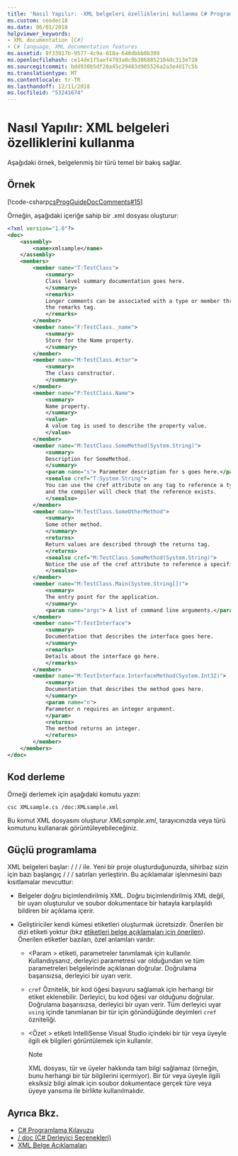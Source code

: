 ```yaml
---
title: 'Nasıl Yapılır: -XML belgeleri özelliklerini kullanma C# Programlama Kılavuzu'
ms.custom: seodec18
ms.date: 06/01/2018
helpviewer_keywords:
- XML documentation [C#]
- C# language, XML documentation features
ms.assetid: 8f33917b-9577-4c9a-818a-640dbbb0b399
ms.openlocfilehash: ce14de1f5aef4703a0c9b3868852104dc313e728
ms.sourcegitcommit: bdd930b5df20a45c29483d905526a2a3e4d17c5b
ms.translationtype: MT
ms.contentlocale: tr-TR
ms.lasthandoff: 12/11/2018
ms.locfileid: "53241674"
---
```

# <a name="how-to-use-the-xml-documentation-features"></a>Nasıl Yapılır: XML belgeleri özelliklerini kullanma

Aşağıdaki örnek, belgelenmiş bir türü temel bir bakış sağlar.

## <a name="example"></a>Örnek

[!code-csharp[csProgGuideDocComments#15](~/samples/snippets/csharp/VS_Snippets_VBCSharp/csProgGuideDocComments/CS/DocComments.cs#15)]

Örneğin, aşağıdaki içeriğe sahip bir .xml dosyası oluşturur:

```xml
<?xml version="1.0"?>
<doc>
    <assembly>
        <name>xmlsample</name>
    </assembly>
    <members>
        <member name="T:TestClass">
            <summary>
            Class level summary documentation goes here.
            </summary>
            <remarks>
            Longer comments can be associated with a type or member through
            the remarks tag.
            </remarks>
        </member>
        <member name="F:TestClass._name">
            <summary>
            Store for the Name property.
            </summary>
        </member>
        <member name="M:TestClass.#ctor">
            <summary>
            The class constructor.
            </summary>
        </member>
        <member name="P:TestClass.Name">
            <summary>
            Name property.
            </summary>
            <value>
            A value tag is used to describe the property value.
            </value>
        </member>
        <member name="M:TestClass.SomeMethod(System.String)">
            <summary>
            Description for SomeMethod.
            </summary>
            <param name="s"> Parameter description for s goes here.</param>
            <seealso cref="T:System.String">
            You can use the cref attribute on any tag to reference a type or member 
            and the compiler will check that the reference exists.
            </seealso>
        </member>
        <member name="M:TestClass.SomeOtherMethod">
            <summary>
            Some other method.
            </summary>
            <returns>
            Return values are described through the returns tag.
            </returns>
            <seealso cref="M:TestClass.SomeMethod(System.String)">
            Notice the use of the cref attribute to reference a specific method.
            </seealso>
        </member>
        <member name="M:TestClass.Main(System.String[])">
            <summary>
            The entry point for the application.
            </summary>
            <param name="args"> A list of command line arguments.</param>
        </member>
        <member name="T:TestInterface">
            <summary>
            Documentation that describes the interface goes here.
            </summary>
            <remarks>
            Details about the interface go here.
            </remarks>
        </member>
        <member name="M:TestInterface.InterfaceMethod(System.Int32)">
            <summary>
            Documentation that describes the method goes here.
            </summary>
            <param name="n">
            Parameter n requires an integer argument.
            </param>
            <returns>
            The method returns an integer.
            </returns>
        </member>
    </members>
</doc>
```

## <a name="compiling-the-code"></a>Kod derleme

Örneği derlemek için aşağıdaki komutu yazın:

`csc XMLsample.cs /doc:XMLsample.xml`

Bu komut XML dosyasını oluşturur *XMLsample.xml*, tarayıcınızda veya türü komutunu kullanarak görüntüleyebileceğiniz.

## <a name="robust-programming"></a>Güçlü programlama

XML belgeleri başlar: / / / ile. Yeni bir proje oluşturduğunuzda, sihirbaz sizin için bazı başlangıç / / / satırları yerleştirin. Bu açıklamalar işlenmesini bazı kısıtlamalar mevcuttur:

- Belgeler doğru biçimlendirilmiş XML. Doğru biçimlendirilmiş XML değil, bir uyarı oluşturulur ve soubor dokumentace bir hatayla karşılaşıldı bildiren bir açıklama içerir.

- Geliştiriciler kendi kümesi etiketleri oluşturmak ücretsizdir. Önerilen bir dizi etiketi yoktur (bkz [etiketleri belge açıklamaları için önerilen](recommended-tags-for-documentation-comments.md)). Önerilen etiketler bazıları, özel anlamları vardır:

  - \<Param > etiketi, parametreler tanımlamak için kullanılır. Kullandıysanız, derleyici parametresi var olduğundan ve tüm parametreleri belgelerinde açıklanan doğrular. Doğrulama başarısızsa, derleyici bir uyarı verir.

  - `cref` Öznitelik, bir kod öğesi başvuru sağlamak için herhangi bir etiket eklenebilir. Derleyici, bu kod öğesi var olduğunu doğrular. Doğrulama başarısızsa, derleyici bir uyarı verir. Tüm derleyici uyar `using` içinde tanımlanan bir tür için göründüğünde deyimleri `cref` özniteliği.

  - \<Özet > etiketi IntelliSense Visual Studio içindeki bir tür veya üyeyle ilgili ek bilgileri görüntülemek için kullanılır.

    > [!NOTE]
    > XML dosyası, tür ve üyeler hakkında tam bilgi sağlamaz (örneğin, bunu herhangi bir tür bilgilerini içermiyor). Bir tür veya üyeyle ilgili eksiksiz bilgi almak için soubor dokumentace gerçek türe veya üyeye yansıma ile birlikte kullanılmalıdır.

## <a name="see-also"></a>Ayrıca Bkz.

- [C# Programlama Kılavuzu](../../../csharp/programming-guide/index.md)  
- [/ doc (C# Derleyici Seçenekleri)](../../../csharp/language-reference/compiler-options/doc-compiler-option.md)  
- [XML Belge Açıklamaları](../../../csharp/programming-guide/xmldoc/xml-documentation-comments.md)  
